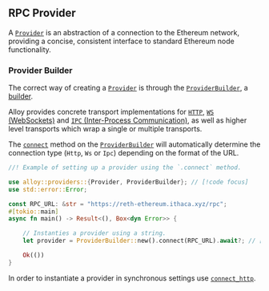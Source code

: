 ## RPC Provider

A [`Provider`](https://docs.rs/alloy/latest/alloy/providers/trait.Provider.html) is an abstraction of a connection to the Ethereum network, providing a concise, consistent interface to standard Ethereum node functionality.

### Provider Builder

The correct way of creating a [`Provider`](https://docs.rs/alloy/latest/alloy/providers/trait.Provider.html) is through the [`ProviderBuilder`](https://docs.rs/alloy/latest/alloy/providers/struct.ProviderBuilder.html), a [builder](https://rust-unofficial.github.io/patterns/patterns/creational/builder.html).

Alloy provides concrete transport implementations for [`HTTP`](/rpc-providers/http-provider), [`WS` (WebSockets)](/rpc-providers/ws-provider) and [`IPC` (Inter-Process Communication)](/rpc-providers/ipc-provider.md), as well as higher level transports which wrap a single or multiple transports.

The [`connect`](https://docs.rs/alloy/latest/alloy/providers/struct.ProviderBuilder.html#method.connect) method on the [`ProviderBuilder`](https://docs.rs/alloy/latest/alloy/providers/struct.ProviderBuilder.html) will automatically determine the connection type (`Http`, `Ws` or `Ipc`) depending on the format of the URL.

```rust showLineNumbers
//! Example of setting up a provider using the `.connect` method.

use alloy::providers::{Provider, ProviderBuilder}; // [!code focus]
use std::error::Error;

const RPC_URL: &str = "https://reth-ethereum.ithaca.xyz/rpc";
#[tokio::main]
async fn main() -> Result<(), Box<dyn Error>> {

    // Instanties a provider using a string.
    let provider = ProviderBuilder::new().connect(RPC_URL).await?; // [!code focus]

    Ok(())
}
```

In order to instantiate a provider in synchronous settings use [`connect_http`](/rpc-providers/http-provider).

